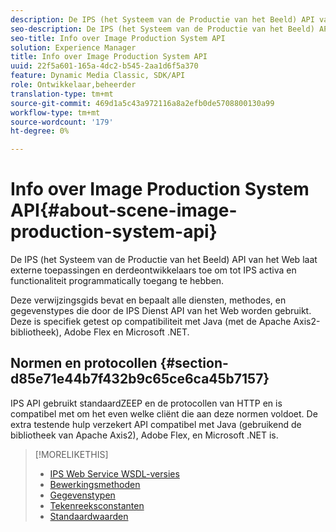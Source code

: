 ```yaml
---
description: De IPS (het Systeem van de Productie van het Beeld) API van het Web laat externe toepassingen en derdeontwikkelaars toe om tot IPS activa en functionaliteit programmatically toegang te hebben.
seo-description: De IPS (het Systeem van de Productie van het Beeld) API van het Web laat externe toepassingen en derdeontwikkelaars toe om tot IPS activa en functionaliteit programmatically toegang te hebben.
seo-title: Info over Image Production System API
solution: Experience Manager
title: Info over Image Production System API
uuid: 22f5a601-165a-4dc2-b545-2aa1d6f5a370
feature: Dynamic Media Classic, SDK/API
role: Ontwikkelaar,beheerder
translation-type: tm+mt
source-git-commit: 469d1a5c43a972116a8a2efb0de5708800130a99
workflow-type: tm+mt
source-wordcount: '179'
ht-degree: 0%

---
```



# Info over Image Production System API{#about-scene-image-production-system-api}

De IPS (het Systeem van de Productie van het Beeld) API van het Web laat externe toepassingen en derdeontwikkelaars toe om tot IPS activa en functionaliteit programmatically toegang te hebben.

Deze verwijzingsgids bevat en bepaalt alle diensten, methodes, en gegevenstypes die door de IPS Dienst API van het Web worden gebruikt. Deze is specifiek getest op compatibiliteit met Java (met de Apache Axis2-bibliotheek), Adobe Flex en Microsoft .NET.

## Normen en protocollen {#section-d85e71e44b7f432b9c65ce6ca45b7157}

IPS API gebruikt standaardZEEP en de protocollen van HTTP en is compatibel met om het even welke cliënt die aan deze normen voldoet. De extra testende hulp verzekert API compatibel met Java (gebruikend de bibliotheek van Apache Axis2), Adobe Flex, en Microsoft .NET is.

>[!MORELIKETHIS]
>
>* [IPS Web Service WSDL-versies](c-wsdl-versions.md#concept-aff3e13f3b59486882260b5f2e962226)
>* [Bewerkingsmethoden](operations/c-operations-intro/c-methods/c-methods.md)
>* [Gegevenstypen](types/c-data-types/c-data-types.md#concept-dcf2ce73ff334e22bc4c634e3a0a50a6)
>* [Tekenreeksconstanten](string-constants/c-string-constants/c-string-constants.md)
>* [Standaardwaarden](faults/c-faults/c-faults.md#concept-28c5e495f39443ecab05384d8cf8ab6b)

